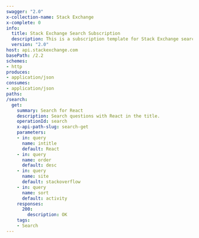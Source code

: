 ```yaml
---
swagger: "2.0"
x-collection-name: Stack Exchange
x-complete: 0
info:
  title: Stack Exchange Search Subscription
  description: This is a subscription template for Stack Exchange search.
  version: "2.0"
host: api.stackexchange.com
basePath: /2.2
schemes:
- http
produces:
- application/json
consumes:
- application/json
paths:
/search:
  get:
    summary: Search for React
    description: Search questions with React in the title.
    operationId: search
    x-api-path-slug: search-get
    parameters:
    - in: query
      name: intitle
      default: React
    - in: query
      name: order
      default: desc
    - in: query
      name: site
      default: stackoverflow
    - in: query
      name: sort
      default: activity
    responses:
      200:
        description: OK
    tags:
    - Search
---
```

